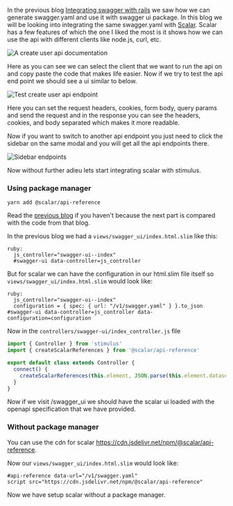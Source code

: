 In the previous blog [Integrating swagger with rails](/integrating_swagger_with_rails_and_stimulus) we saw how we can generate swagger.yaml and use it with swagger ui package.
In this blog we will be looking into integrating the same swagger.yaml with [Scalar](https://github.com/scalar/scalar). Scalar has a few features of which the one I liked the most is it shows how we can use the api with different clients like node.js, curl, etc.

![A create user api documentation](/assets/create_a_user.png "A create user api documentation")

Here as you can see we can select the client that we want to run the api on and copy paste the code that makes life easier. Now if we try to test the api end point we should see a ui similar to below.

![Test create user api endpoint](/assets/test_user_endpoint.png "Test create user api endpoint")

Here you can set the request headers, cookies, form body, query params and send the request and in the response you can see the headers, cookies, and body separated which makes it more readable.

Now if you want to switch to another api endpoint you just need to click the sidebar on the same modal and you will get all the api endpoints there.

![Sidebar endpoints](/assets/sidebar_endpoints.png "Sidebar endpoints")

Now without further adieu lets start integrating scalar with stimulus.

### Using package manager
```
yarn add @scalar/api-reference
```

Read the [previous blog](/integrating_swagger_with_rails_and_stimulus) if you haven't because the next part is compared with the code from that blog.

In the previous blog we had a `views/swagger_ui/index.html.slim` like this:
```slim
ruby:
  js_controller="swagger-ui--index"
  #swagger-ui data-controller=js_controller
```

But for scalar we can have the configuration in our html.slim file itself so `views/swagger_ui/index.html.slim` would look like:

```slim
ruby:
  js_controller="swagger-ui--index"
  configuration = { spec: { url: "/v1/swagger.yaml" } }.to_json
#swagger-ui data-controller=js_controller data-configuration=configuration
```

Now in the `controllers/swagger-ui/index_controller.js` file
```javascript
import { Controller } from 'stimulus'
import { createScalarReferences } from '@scalar/api-reference'

export default class extends Controller {
  connect() {
    createScalarReferences(this.element, JSON.parse(this.element.dataset.configuration))
  }
}
```
Now if we visit /swagger_ui we should have the scalar ui loaded with the openapi specification that we have provided.

### Without package manager
You can use the cdn for scalar https://cdn.jsdelivr.net/npm/@scalar/api-reference.

Now our `views/swagger_ui/index.html.slim` would look like:
```slim
#api-reference data-url="/v1/swagger.yaml"
script src="https://cdn.jsdelivr.net/npm/@scalar/api-reference"
```

Now we have setup scalar without a package manager.
